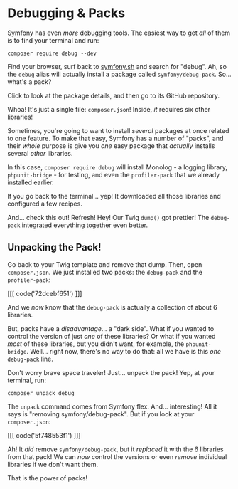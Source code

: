 # Debugging & Packs

Symfony has even *more* debugging tools. The easiest way to get *all* of them
is to find your terminal and run:

```terminal
composer require debug --dev
```

Find your browser, surf back to [symfony.sh](https://symfony.sh) and search for
"debug". Ah, so the `debug` alias will actually install a package called `symfony/debug-pack`.
So... what's a pack?

Click to look at the package details, and then go to its GitHub repository.

Whoa! It's just a single file: `composer.json`! Inside, *it* requires six other
libraries!

Sometimes, you're going to want to install *several* packages at once related to
one feature. To make that easy, Symfony has a number of "packs", and their *whole*
purpose is give you *one* easy package that *actually* installs several *other*
libraries.

In this case, `composer require debug` will install Monolog - a logging library,
`phpunit-bridge` - for testing, and even the `profiler-pack` that we already installed
earlier.

If you go back to the terminal... yep! It downloaded all those libraries and configured
a few recipes.

And... check this out! Refresh! Hey! Our Twig `dump()` got prettier! The `debug-pack`
integrated everything together even better.

## Unpacking the Pack!

Go back to your Twig template and remove that dump. Then, open `composer.json`.
We just installed two packs: the `debug-pack` and the `profiler-pack`:

[[[ code('72dcebf651') ]]]

And we *now* know that the `debug-pack` is actually a collection of about 6 libraries.

But, packs have a *disadvantage*... a "dark side". What if you wanted to control
the version of just *one* of these libraries? Or what if you wanted *most* of these
libraries, but you didn't want, for example, the `phpunit-bridge`. Well... right
now, there's no way to do that: all we have is this *one* `debug-pack` line.

Don't worry brave space traveler! Just... unpack the pack! Yep, at your terminal,
run:

```terminal
composer unpack debug
```

The `unpack` command comes from Symfony flex. And... interesting! All it says is
"removing symfony/debug-pack". But if you look at your `composer.json`:

[[[ code('5f748553f1') ]]]

Ah! It *did* remove `symfony/debug-pack`, but it *replaced* it with the 6 libraries
from that pack! We can *now* control the versions or even *remove* individual libraries
if we don't want them.

That is the power of packs!
